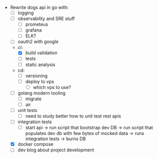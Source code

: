 - Rewrite dogs api in go with:
    - [ ] logging
    - [ ] observability and SRE stuff
        - [ ] prometeus
        - [ ] grafana
        - [ ] ELK?
    - [ ] oauth2 with google
    - ci:
        - [x] build validation
        - [ ] tests
        - [ ] static analysis
    - cd:
        - [ ] versioning
        - [ ] deploy to vps
            - [ ] which vps to use?
    - [ ] golang modern tooling
        - [ ] migrate
        - [ ] air
    - [ ] unit tests
        - [ ] need to study better how to unit test rest apis
    - [ ] integration tests
        - [ ] start api -> run script that bootstrap dev DB -> run script that populates dev db with few bytes of mocked data -> runs integration tests -> burns DB
    - [x] docker compose
    - [ ] dev blog about project development
